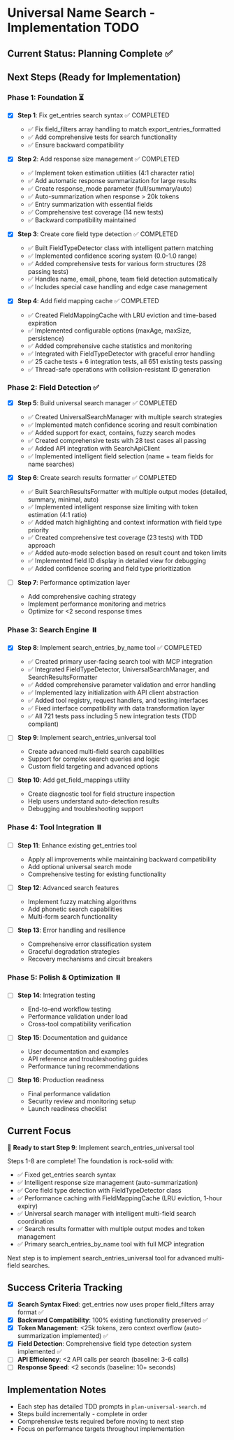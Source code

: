# Universal Name Search - Implementation TODO

## Current Status: Planning Complete ✅

## Next Steps (Ready for Implementation)

### Phase 1: Foundation ⏳

- [x] **Step 1**: Fix get_entries search syntax ✅ COMPLETED
  - ✅ Fix field_filters array handling to match export_entries_formatted
  - ✅ Add comprehensive tests for search functionality  
  - ✅ Ensure backward compatibility

- [x] **Step 2**: Add response size management ✅ COMPLETED  
  - ✅ Implement token estimation utilities (4:1 character ratio)
  - ✅ Add automatic response summarization for large results
  - ✅ Create response_mode parameter (full/summary/auto)
  - ✅ Auto-summarization when response > 20k tokens
  - ✅ Entry summarization with essential fields
  - ✅ Comprehensive test coverage (14 new tests)
  - ✅ Backward compatibility maintained

- [x] **Step 3**: Create core field type detection ✅ COMPLETED
  - ✅ Built FieldTypeDetector class with intelligent pattern matching
  - ✅ Implemented confidence scoring system (0.0-1.0 range)
  - ✅ Added comprehensive tests for various form structures (28 passing tests)
  - ✅ Handles name, email, phone, team field detection automatically
  - ✅ Includes special case handling and edge case management

- [x] **Step 4**: Add field mapping cache ✅ COMPLETED
  - ✅ Created FieldMappingCache with LRU eviction and time-based expiration  
  - ✅ Implemented configurable options (maxAge, maxSize, persistence)
  - ✅ Added comprehensive cache statistics and monitoring
  - ✅ Integrated with FieldTypeDetector with graceful error handling
  - ✅ 25 cache tests + 6 integration tests, all 651 existing tests passing
  - ✅ Thread-safe operations with collision-resistant ID generation

### Phase 2: Field Detection ✅

- [x] **Step 5**: Build universal search manager ✅ COMPLETED
  - ✅ Created UniversalSearchManager with multiple search strategies
  - ✅ Implemented match confidence scoring and result combination
  - ✅ Added support for exact, contains, fuzzy search modes
  - ✅ Created comprehensive tests with 28 test cases all passing
  - ✅ Added API integration with SearchApiClient
  - ✅ Implemented intelligent field selection (name + team fields for name searches)

- [x] **Step 6**: Create search results formatter ✅ COMPLETED
  - ✅ Built SearchResultsFormatter with multiple output modes (detailed, summary, minimal, auto)
  - ✅ Implemented intelligent response size limiting with token estimation (4:1 ratio)
  - ✅ Added match highlighting and context information with field type priority
  - ✅ Created comprehensive test coverage (23 tests) with TDD approach
  - ✅ Added auto-mode selection based on result count and token limits
  - ✅ Implemented field ID display in detailed view for debugging
  - ✅ Added confidence scoring and field type prioritization

- [ ] **Step 7**: Performance optimization layer
  - Add comprehensive caching strategy
  - Implement performance monitoring and metrics
  - Optimize for <2 second response times

### Phase 3: Search Engine ⏸️ 

- [x] **Step 8**: Implement search_entries_by_name tool ✅ COMPLETED
  - ✅ Created primary user-facing search tool with MCP integration
  - ✅ Integrated FieldTypeDetector, UniversalSearchManager, and SearchResultsFormatter
  - ✅ Added comprehensive parameter validation and error handling
  - ✅ Implemented lazy initialization with API client abstraction
  - ✅ Added tool registry, request handlers, and testing interfaces
  - ✅ Fixed interface compatibility with data transformation layer
  - ✅ All 721 tests pass including 5 new integration tests (TDD compliant)

- [ ] **Step 9**: Implement search_entries_universal tool
  - Create advanced multi-field search capabilities  
  - Support for complex search queries and logic
  - Custom field targeting and advanced options

- [ ] **Step 10**: Add get_field_mappings utility
  - Create diagnostic tool for field structure inspection
  - Help users understand auto-detection results
  - Debugging and troubleshooting support

### Phase 4: Tool Integration ⏸️

- [ ] **Step 11**: Enhance existing get_entries tool
  - Apply all improvements while maintaining backward compatibility
  - Add optional universal search mode
  - Comprehensive testing for existing functionality

- [ ] **Step 12**: Advanced search features
  - Implement fuzzy matching algorithms
  - Add phonetic search capabilities
  - Multi-form search functionality

- [ ] **Step 13**: Error handling and resilience
  - Comprehensive error classification system
  - Graceful degradation strategies
  - Recovery mechanisms and circuit breakers

### Phase 5: Polish & Optimization ⏸️

- [ ] **Step 14**: Integration testing
  - End-to-end workflow testing
  - Performance validation under load
  - Cross-tool compatibility verification

- [ ] **Step 15**: Documentation and guidance  
  - User documentation and examples
  - API reference and troubleshooting guides
  - Performance tuning recommendations

- [ ] **Step 16**: Production readiness
  - Final performance validation
  - Security review and monitoring setup
  - Launch readiness checklist

## Current Focus

🎯 **Ready to start Step 9**: Implement search_entries_universal tool

Steps 1-8 are complete! The foundation is rock-solid with:
- ✅ Fixed get_entries search syntax 
- ✅ Intelligent response size management (auto-summarization)
- ✅ Core field type detection with FieldTypeDetector class
- ✅ Performance caching with FieldMappingCache (LRU eviction, 1-hour expiry)
- ✅ Universal search manager with intelligent multi-field search coordination
- ✅ Search results formatter with multiple output modes and token management
- ✅ Primary search_entries_by_name tool with full MCP integration

Next step is to implement search_entries_universal tool for advanced multi-field searches.

## Success Criteria Tracking

- [x] **Search Syntax Fixed**: get_entries now uses proper field_filters array format ✅
- [x] **Backward Compatibility**: 100% existing functionality preserved ✅
- [x] **Token Management**: <25k tokens, zero context overflow (auto-summarization implemented) ✅
- [x] **Field Detection**: Comprehensive field type detection system implemented ✅
- [ ] **API Efficiency**: <2 API calls per search (baseline: 3-6 calls)
- [ ] **Response Speed**: <2 seconds (baseline: 10+ seconds)

## Implementation Notes

- Each step has detailed TDD prompts in `plan-universal-search.md`
- Steps build incrementally - complete in order
- Comprehensive tests required before moving to next step
- Focus on performance targets throughout implementation